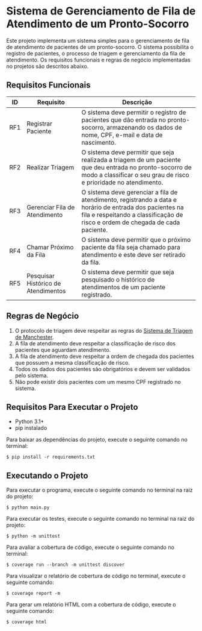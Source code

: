 # Sistema de Gerenciamento de Fila de Atendimento de um Pronto-Socorro

Este projeto implementa um sistema simples para o gerenciamento de fila de atendimento de pacientes de um pronto-socorro.
O sistema possibilita o registro de pacientes, o processo de triagem e gerenciamento da fila de atendimento.
Os requisitos funcionais e regras de negócio implementadas no projetos são descritos abaixo.

## Requisitos Funcionais

| ID  | Requisito                           | Descrição                                                                                                                                                                                  |
|-----|-------------------------------------|--------------------------------------------------------------------------------------------------------------------------------------------------------------------------------------------|
| RF1 | Registrar Paciente                  | O sistema deve permitir o registro de pacientes que dão entrada no pronto-socorro, armazenando os dados de nome, CPF, e-mail e data de nascimento.                                         |
| RF2 | Realizar Triagem                    | O sistema deve permitir que seja realizada a triagem de um paciente que deu entrada no pronto-socorro de modo a classificar o seu grau de risco e prioridade no atendimento.               |
| RF3 | Gerenciar Fila de Atendimento       | O sistema deve gerenciar a fila de atendimento, registrando a data e horário de entrada dos pacientes  na fila e respeitando a classificação de risco e ordem de chegada de cada paciente. |
| RF4 | Chamar Próximo da Fila              | O sistema deve permitir que o próximo paciente da fila seja chamado para atendimento e este deve ser retirado da fila.                                                                     |
| RF5 | Pesquisar Histórico de Atendimentos | O sistema deve permitir que seja pesquisado o histórico de atendimentos de um paciente registrado.                                                                                         |


## Regras de Negócio

1. O protocolo de triagem deve respeitar as regras do [Sistema de Triagem de Manchester](https://artmed.com.br/artigos/triagem-e-classificacao-de-risco-atuacao-do-enfermeiro).
2. A fila de atendimento deve respeitar a classificação de risco dos pacientes que aguardam atendimento.
3. A fila de atendimento deve respeitar a ordem de chegada dos pacientes que possuem a mesma classificação de risco.
4. Todos os dados dos pacientes são obrigatórios e devem ser validados pelo sistema.
5. Não pode existir dois pacientes com um mesmo CPF registrado no sistema.

## Requisitos Para Executar o Projeto
* Python 3.1+
* pip instalado

Para baixar as dependências do projeto, execute o seguinte comando no terminal:

`$ pip install -r requirements.txt`

## Executando o Projeto

Para executar o programa, execute o seguinte comando no terminal na raiz do projeto:

`$ python main.py`

Para executar os testes, execute o seguinte comando no terminal na raiz do projeto:

`$ python -m unittest`

Para avaliar a cobertura de código, execute o seguinte comando no terminal:

`$ coverage run --branch -m unittest discover`

Para visualizar o relatório de cobertura de código no terminal, execute o seguinte comando:

`$ coverage report -m`

Para gerar um relatório HTML com a cobertura de código, execute o seguinte comando:

`$ coverage html`